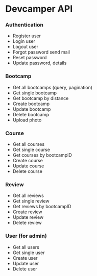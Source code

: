 # Devcamper API
### Authentication
  - Register user
  - Login user
  - Logout user
  - Forgot password send mail
  - Reset password
  - Update password, details
### Bootcamp
  - Get all bootcamps (query, pagination)
  - Get single bootcamp
  - Get bootcamp by distance
  - Create bootcamp
  - Update bootcamp
  - Delete bootcamp
  - Upload photo
### Course
  - Get all courses
  - Get single course
  - Get courses by bootcampID
  - Create course
  - Update course
  - Delete course
### Review
  - Get all reviews
  - Get single review
  - Get reviews by bootcampID
  - Create review
  - Update review
  - Delete review
### User (for admin)
  - Get all users
  - Get single user
  - Create user
  - Update user
  - Delete user
  
